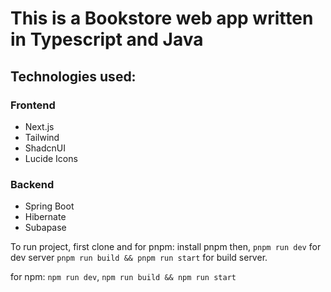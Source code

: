 # This is a Bookstore web app written in Typescript and Java

## Technologies used:

### Frontend

- Next.js
- Tailwind
- ShadcnUI
- Lucide Icons

### Backend

- Spring Boot
- Hibernate
- Subapase

To run project, first clone and
for pnpm: install pnpm then,
`pnpm run dev` for dev server
`pnpm run build && pnpm run start` for build server.

for npm:
`npm run dev`, `npm run build && npm run start`
